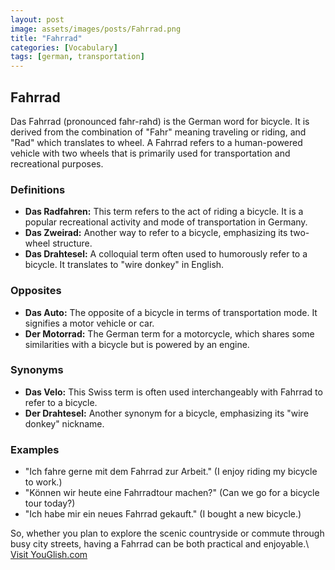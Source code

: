 ```yaml
---
layout: post
image: assets/images/posts/Fahrrad.png
title: "Fahrrad"
categories: [Vocabulary]
tags: [german, transportation]
---
```


## Fahrrad

Das Fahrrad (pronounced fahr-rahd) is the German word for bicycle. It is derived from the combination of "Fahr" meaning traveling or riding, and "Rad" which translates to wheel. A Fahrrad refers to a human-powered vehicle with two wheels that is primarily used for transportation and recreational purposes.

### Definitions

- **Das Radfahren:** This term refers to the act of riding a bicycle. It is a popular recreational activity and mode of transportation in Germany.
- **Das Zweirad:** Another way to refer to a bicycle, emphasizing its two-wheel structure.
- **Das Drahtesel:** A colloquial term often used to humorously refer to a bicycle. It translates to "wire donkey" in English.

### Opposites

- **Das Auto:** The opposite of a bicycle in terms of transportation mode. It signifies a motor vehicle or car.
- **Der Motorrad:** The German term for a motorcycle, which shares some similarities with a bicycle but is powered by an engine.

### Synonyms

- **Das Velo:** This Swiss term is often used interchangeably with Fahrrad to refer to a bicycle.
- **Der Drahtesel:** Another synonym for a bicycle, emphasizing its "wire donkey" nickname.

### Examples

- "Ich fahre gerne mit dem Fahrrad zur Arbeit." (I enjoy riding my bicycle to work.)
- "Können wir heute eine Fahrradtour machen?" (Can we go for a bicycle tour today?)
- "Ich habe mir ein neues Fahrrad gekauft." (I bought a new bicycle.)

So, whether you plan to explore the scenic countryside or commute through busy city streets, having a Fahrrad can be both practical and enjoyable.\ <a id="yg-widget-0" class="youglish-widget" data-query="Fahrrad" data-lang="german" data-components="8412" data-auto-start="0" data-bkg-color="theme_light" data-title="How%20to%20pronounce%20Fahrrad%20in%20German"  rel="nofollow" href="https://youglish.com">Visit YouGlish.com</a><script async src="https://youglish.com/public/emb/widget.js" charset="utf-8"></script>